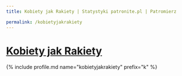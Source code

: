 ```yaml
---
title: Kobiety jak Rakiety | Statystyki patronite.pl | Patromierz

permalink: /kobietyjakrakiety
---
```


# [Kobiety jak Rakiety](https://patronite.pl/kobietyjakrakiety)

{% include profile.md name="kobietyjakrakiety" prefix="k" %}
